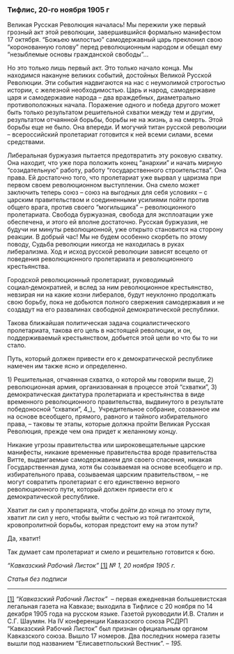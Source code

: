 ### Тифлис, 20‑го ноября 1905 г

Великая Русская Революция началась! Мы пережили уже первый грозный акт этой революции, завершившийся формально манифестом 17 октября. “Божьею милостью” самодержавный царь преклонил свою “коронованную голову” перед революционным народом и обещал ему “незыблемые основы гражданской свободы”…

Но это только лишь первый акт. Это только начало конца. Мы находимся накануне великих событий, достойных Великой Русской Революции. Эти события надвигаются на нас с неумолимой строгостью истории, с железной необходимостью. Царь и народ, самодержавие царя и самодержавие народа – два враждебных, диаметрально противоположных начала. Поражение одного и победа другого может быть только результатом решительной схватки между тем и другим, результатом отчаянной борьбы, борьбы не на жизнь, а на смерть. Этой борьбы еще не было. Она впереди. И могучий титан русской революции – всероссийский пролетариат готовится к ней всеми силами, всеми средствами.

Либеральная буржуазия пытается предотвратить эту роковую схватку. Она находит, что уже пора положить конец “анархии” и начать мирную “созидательную” работу, работу “государственного строительства”. Она права. Ей достаточно того, что пролетариат уже вырвал у царизма при первом своем революционном выступлении. Она смело может заключить теперь союз – союз на выгодных для себя условиях – с царским правительством и соединенными усилиями пойти против общего врага, против своего “могильщика” – революционного пролетариата. Свобода буржуазная, свобода для эксплоатации уже обеспечена, и этого ей вполне достаточно. Русская буржуазия, не будучи ни минуты революционной, уже открыто становится на сторону реакции. В добрый час! Мы не будем особенно скорбеть по этому поводу, Судьба революции никогда не находилась в руках либерализма. Ход и исход русской революции зависят всецело от поведения революционного пролетариата и революционного крестьянства.

Городской революционный пролетариат, руководимый социал‑демократией, и вслед за ним революционное крестьянство, невзирая ни на какие козни либералов, будут неуклонно продолжать свою борьбу, пока не добьются полного свержения самодержавия и не создадут на его развалинах свободной демократической республики.

Такова ближайшая политическая задача социалистического пролетариата, такова его цель в настоящей революции, и он, поддерживаемый крестьянством, добьется этой цели во что бы то ни стало.

Путь, который должен привести его к демократической республике намечен им также ясно и определенно.

1) Решительная, отчаянная схватка, о которой мы говорили выше, 2) революционная армия, организованная в процессе этой “схватки”, 3) демократическая диктатура пролетариата и крестьянства в виде временного революционного правительства, выдвинутого в результате победоносной “схватки”, 4_)_  Учредительное собрание, созванное им на основе всеобщего, прямого, равного и тайного избирательного права, – таковы те этапы, которые должна пройти Великая Русская Революция, прежде чем она придет к желанному концу.

Никакие угрозы правительства или широковещательные царские манифесты, никакие временные правительства вроде правительства Витте, выдвигаемые самодержавием для своего спасения, никакая Государственная дума, хотя бы созываемая на основе всеобщего и пр. избирательного права, созываемая царским правительством, – не могут совратить пролетариат с его единственно верного революционного пути, который должен привести его к демократической республике.

Хватит ли сил у пролетариата, чтобы дойти до конца по этому пути, хватит ли сил у него, чтобы выйти с честью из той гигантской, кровопролитной борьбы, которая предстоит ему на этом пути?

Да, хватит!

Так думает сам пролетариат и смело и решительно готовится к бою.

_“Кавказский Рабочий Листок”_ [[1]](#_ftn1) _№_ _1, 20 ноября 1905_ _г._

_Статья без подписи_

  

---

[[1]](#_ftnref1) _“Кавказский Рабочий Листок”_  – первая ежедневная большевистская легальная газета на Кавказе; выходила в Тифлисе с 20 ноября по 14 декабря 1905 года на русском языке. Газетой руководили И.В. Сталин и С.Г. Шаумян. На IV конференции Кавказского союза РСДРП “Кавказский Рабочий Листок” был признан официальным органом Кавказского союза. Вышло 17 номеров. Два последних номера газеты вышли под названием “Елисаветпольский Вестник”. – _195._
